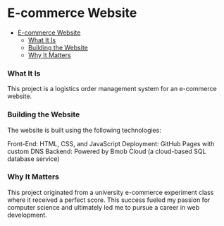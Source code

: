 # E-commerce Website
- [E-commerce Website](#e-commerce-website)
    + [What It Is](#what-it-is)
    + [Building the Website](#building-the-website)
    + [Why It Matters](#why-it-matters)

### What It Is

This project is a logistics order management system for an e-commerce website.

### Building the Website

The website is built using the following technologies:

Front-End: HTML, CSS, and JavaScript
Deployment: GitHub Pages with custom DNS
Backend: Powered by Bmob Cloud (a cloud-based SQL database service)

### Why It Matters

This project originated from a university e-commerce experiment class where it received a perfect score. 
This success fueled my passion for computer science and ultimately led me to pursue a career in web development.

